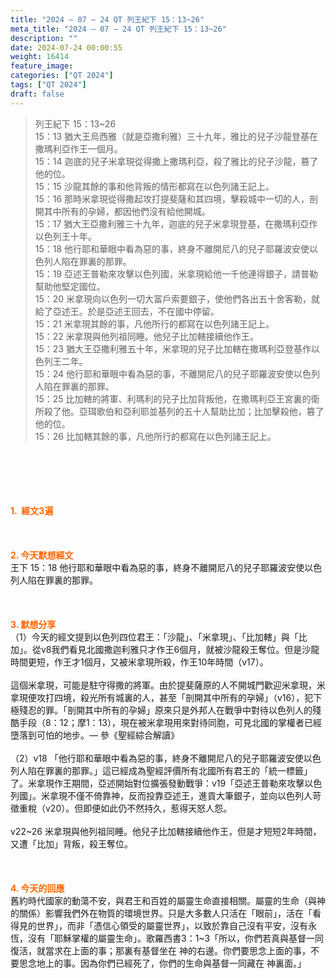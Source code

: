 ```yaml
---
title: "2024 – 07 – 24 QT 列王紀下 15：13~26"
meta_title: "2024 – 07 – 24 QT 列王紀下 15：13~26"
description: ""
date: 2024-07-24 00:00:55
weight: 16414
feature_image: 
categories: ["QT 2024"]
tags: ["QT 2024"]
draft: false
---
```


<blockquote>列王紀下 15：13~26<br />
15：13 猶大王烏西雅（就是亞撒利雅）三十九年，雅比的兒子沙龍登基在撒瑪利亞作王一個月。<br />
15：14 迦底的兒子米拿現從得撒上撒瑪利亞，殺了雅比的兒子沙龍，篡了他的位。<br />
15：15 沙龍其餘的事和他背叛的情形都寫在以色列諸王記上。<br />
15：16 那時米拿現從得撒起攻打提斐薩和其四境，擊殺城中一切的人，剖開其中所有的孕婦，都因他們沒有給他開城。<br />
15：17 猶大王亞撒利雅三十九年，迦底的兒子米拿現登基，在撒瑪利亞作以色列王十年。<br />
15：18 他行耶和華眼中看為惡的事，終身不離開尼八的兒子耶羅波安使以色列人陷在罪裏的那罪。<br />
15：19 亞述王普勒來攻擊以色列國，米拿現給他一千他連得銀子，請普勒幫助他堅定國位。<br />
15：20 米拿現向以色列一切大富戶索要銀子，使他們各出五十舍客勒，就給了亞述王。於是亞述王回去，不在國中停留。<br />
15：21 米拿現其餘的事，凡他所行的都寫在以色列諸王記上。<br />
15：22 米拿現與他列祖同睡。他兒子比加轄接續他作王。<br />
15：23 猶大王亞撒利雅五十年，米拿現的兒子比加轄在撒瑪利亞登基作以色列王二年。<br />
15：24 他行耶和華眼中看為惡的事，不離開尼八的兒子耶羅波安使以色列人陷在罪裏的那罪。<br />
15：25 比加轄的將軍、利瑪利的兒子比加背叛他，在撒瑪利亞王宮裏的衛所殺了他。亞珥歌伯和亞利耶並基列的五十人幫助比加；比加擊殺他，篡了他的位。<br />
15：26 比加轄其餘的事，凡他所行的都寫在以色列諸王記上。</blockquote><br />
&nbsp;<br />
<br />
&nbsp;<br />
<br />
<span style="color: #ff6600;"><strong>1.  經文3遍</strong></span><br />
<br />
&nbsp;<br />
<br />
<span style="color: #ff6600;"><strong>2. 今天默想經文<br />
</strong></span>王下 15：18 他行耶和華眼中看為惡的事，終身不離開尼八的兒子耶羅波安使以色列人陷在罪裏的那罪。<br />
<br />
&nbsp;<br />
<br />
<strong><span style="color: #ff6600;">3. 默想分享<br />
</span></strong>（1）今天的經文提到以色列四位君王：「沙龍」、「米拿現」、「比加轄」與「比加」。從v8我們看見北國撒迦利雅只才作王6個月，就被沙龍殺王奪位。但是沙龍時間更短，作王才1個月，又被米拿現所殺，作王10年時間（v17）。<br />
<br />
這個米拿現，可能是駐守得撒的將軍。由於提斐薩原的人不開城門歡迎米拿現，米拿現便攻打四境，殺光所有城裏的人，甚至「剖開其中所有的孕婦」（v16），犯下極殘忍的罪。「剖開其中所有的孕婦」原來只是外邦人在戰爭中對待以色列人的殘酷手段（8：12；摩1：13），現在被米拿現用來對待同胞，可見北國的掌權者已經墮落到可怕的地步。— 參《聖經綜合解讀》<br />
<br />
（2）v18 「他行耶和華眼中看為惡的事，終身不離開尼八的兒子耶羅波安使以色列人陷在罪裏的那罪。」這已經成為聖經評價所有北國所有君王的「統一標籤」了。米拿現作王期間，亞述開始對位擴張發動戰爭：v19「亞述王普勒來攻擊以色列國」。米拿現不僅不倚靠神，反而投靠亞述王，進貢大筆銀子，並向以色列人苛徵重稅（v20）。但即便如此仍不然持久，惹得天怒人怨。<br />
<br />
v22~26 米拿現與他列祖同睡。他兒子比加轄接續他作王，但是才短短2年時間，又遭「比加」背叛，殺王奪位。<br />
<br />
&nbsp;<br />
<br />
<strong style="font-size: inherit;"><span style="color: #ff6600;">4. 今天的回應<br />
</span></strong>舊約時代國家的動蕩不安，與君王和百姓的屬靈生命直接相關。屬靈的生命（與神的關係）影響我們外在物質的環境世界。只是大多數人只活在「眼前」，活在「看得見的世界」，而非「憑信心領受的屬靈世界」，以致於靠自己沒有平安，沒有永恆，沒有「耶穌掌權的屬靈生命」。歌羅西書3：1~3「所以，你們若真與基督一同復活，就當求在上面的事；那裏有基督坐在 神的右邊。你們要思念上面的事，不要思念地上的事。因為你們已經死了，你們的生命與基督一同藏在 神裏面。」<br />
<br />
<audio style="display: none;" controls="controls"></audio><br />
<br />
<audio style="display: none;" controls="controls"></audio><br />
<br />
<audio style="display: none;" controls="controls"></audio><br />
<br />
<audio style="display: none;" controls="controls"></audio><br />
<br />
<audio style="display: none;" controls="controls"></audio>
        